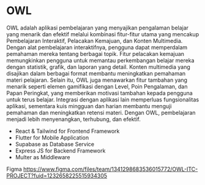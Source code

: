 # OWL

OWL adalah aplikasi pembelajaran yang menyajikan pengalaman
belajar yang menarik dan efektif melalui kombinasi fitur-fitur utama yang
mencakup Pembelajaran Interaktif, Pelacakan Kemajuan, dan Konten
Multimedia. Dengan alat pembelajaran interaktifnya, pengguna dapat memperdalam
pemahaman mereka tentang berbagai topik. Fitur pelacakan kemajuan
memungkinkan pengguna untuk memantau perkembangan belajar mereka dengan
statistik, grafik, dan laporan yang detail. Konten multimedia yang disajikan dalam
berbagai format membantu meningkatkan pemahaman materi pelajaran. Selain itu,
OWL juga menawarkan fitur tambahan yang menarik seperti elemen gamifikasi
dengan Level, Poin Pengalaman, dan Papan Peringkat, yang memberikan
motivasi tambahan kepada pengguna untuk terus belajar. Integrasi dengan
aplikasi lain memperluas fungsionalitas aplikasi, sementara kuis mingguan dan
harian membantu menguji pemahaman dan meningkatkan retensi materi.
Dengan OWL, pembelajaran menjadi lebih menyenangkan, terhubung, dan efektif.

- React & Tailwind for Frontend Framework
- Flutter for Mobile Application
- Supabase as Database Service
- Express JS for Backend Framework
- Multer as Middleware

Figma 
https://www.figma.com/files/team/1341298683536015772/OWL-ITC-PROJECT?fuid=1232658225515934305